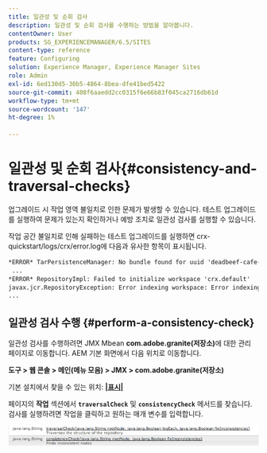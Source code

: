 ```yaml
---
title: 일관성 및 순회 검사
description: 일관성 및 순회 검사를 수행하는 방법을 알아봅니다.
contentOwner: User
products: SG_EXPERIENCEMANAGER/6.5/SITES
content-type: reference
feature: Configuring
solution: Experience Manager, Experience Manager Sites
role: Admin
exl-id: 6ed130d5-30b5-4864-8bea-dfe41bed5422
source-git-commit: 408f6aaedd2cc0315f6e66b83f045ca2716db61d
workflow-type: tm+mt
source-wordcount: '147'
ht-degree: 1%

---
```


# 일관성 및 순회 검사{#consistency-and-traversal-checks}

업그레이드 시 작업 영역 불일치로 인한 문제가 발생할 수 있습니다. 테스트 업그레이드를 실행하여 문제가 있는지 확인하거나 예방 조치로 일관성 검사를 실행할 수 있습니다.

작업 공간 불일치로 인해 실패하는 테스트 업그레이드를 실행하면 crx-quickstart/logs/crx/error.log에 다음과 유사한 항목이 표시됩니다.

```xml
*ERROR* TarPersistenceManager: No bundle found for uuid 'deadbeef-cafe-babe-cafe-babecafebabe'
 ...
*ERROR* RepositoryImpl: Failed to initialize workspace 'crx.default'
javax.jcr.RepositoryException: Error indexing workspace: Error indexing workspace: Error indexing workspace
...
```

## 일관성 검사 수행 {#perform-a-consistency-check}

일관성 검사를 수행하려면 JMX Mbean **com.adobe.granite(저장소)**&#x200B;에 대한 관리 페이지로 이동합니다. AEM 기본 화면에서 다음 위치로 이동합니다.

**도구 > 웹 콘솔 > 메인(메뉴 모음) > JMX > com.adobe.granite(저장소)**

기본 설치에서 찾을 수 있는 위치: **[|표시|](http://localhost:4502/system/console/jmx/com.adobe.granite%3Atype%3DRepository)**

페이지의 **작업** 섹션에서 **`traversalCheck`** 및 **`consistencyCheck`** 메서드를 찾습니다. 검사를 실행하려면 작업을 클릭하고 원하는 매개 변수를 입력합니다.

![chlimage_1-117](assets/chlimage_1-117.png)
